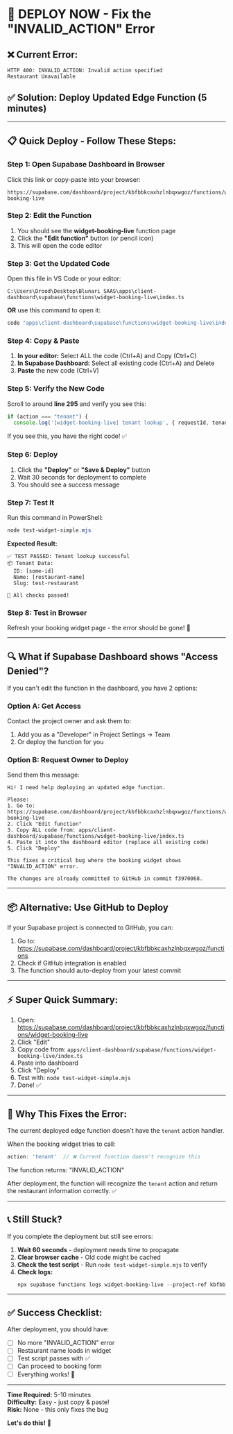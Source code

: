 # 🚀 DEPLOY NOW - Fix the "INVALID_ACTION" Error

## ❌ Current Error:
```
HTTP 400: INVALID_ACTION: Invalid action specified
Restaurant Unavailable
```

## ✅ Solution: Deploy Updated Edge Function (5 minutes)

---

## 📋 **Quick Deploy - Follow These Steps:**

### Step 1: Open Supabase Dashboard in Browser

Click this link or copy-paste into your browser:
```
https://supabase.com/dashboard/project/kbfbbkcaxhzlnbqxwgoz/functions/widget-booking-live
```

### Step 2: Edit the Function

1. You should see the **widget-booking-live** function page
2. Click the **"Edit function"** button (or pencil icon)
3. This will open the code editor

### Step 3: Get the Updated Code

Open this file in VS Code or your editor:
```
C:\Users\Drood\Desktop\Blunari SAAS\apps\client-dashboard\supabase\functions\widget-booking-live\index.ts
```

**OR** use this command to open it:
```powershell
code "apps\client-dashboard\supabase\functions\widget-booking-live\index.ts"
```

### Step 4: Copy & Paste

1. **In your editor:** Select ALL the code (Ctrl+A) and Copy (Ctrl+C)
2. **In Supabase Dashboard:** Select all existing code (Ctrl+A) and Delete
3. **Paste** the new code (Ctrl+V)

### Step 5: Verify the New Code

Scroll to around **line 295** and verify you see this:
```typescript
if (action === "tenant") {
  console.log('[widget-booking-live] tenant lookup', { requestId, tenant: resolvedTenantId });
```

If you see this, you have the right code! ✅

### Step 6: Deploy

1. Click the **"Deploy"** or **"Save & Deploy"** button
2. Wait 30 seconds for deployment to complete
3. You should see a success message

### Step 7: Test It

Run this command in PowerShell:
```powershell
node test-widget-simple.mjs
```

**Expected Result:**
```
✅ TEST PASSED: Tenant lookup successful
📦 Tenant Data:
  ID: [some-id]
  Name: [restaurant-name]
  Slug: test-restaurant

🎉 All checks passed!
```

### Step 8: Test in Browser

Refresh your booking widget page - the error should be gone! 🎉

---

## 🔍 **What if Supabase Dashboard shows "Access Denied"?**

If you can't edit the function in the dashboard, you have 2 options:

### Option A: Get Access
Contact the project owner and ask them to:
1. Add you as a "Developer" in Project Settings → Team
2. Or deploy the function for you

### Option B: Request Owner to Deploy
Send them this message:

```
Hi! I need help deploying an updated edge function. 

Please:
1. Go to: https://supabase.com/dashboard/project/kbfbbkcaxhzlnbqxwgoz/functions/widget-booking-live
2. Click "Edit function"
3. Copy ALL code from: apps/client-dashboard/supabase/functions/widget-booking-live/index.ts
4. Paste it into the dashboard editor (replace all existing code)
5. Click "Deploy"

This fixes a critical bug where the booking widget shows "INVALID_ACTION" error.

The changes are already committed to GitHub in commit f3970068.
```

---

## 📦 **Alternative: Use GitHub to Deploy**

If your Supabase project is connected to GitHub, you can:

1. Go to: https://supabase.com/dashboard/project/kbfbbkcaxhzlnbqxwgoz/functions
2. Check if GitHub integration is enabled
3. The function should auto-deploy from your latest commit

---

## ⚡ **Super Quick Summary:**

1. Open: https://supabase.com/dashboard/project/kbfbbkcaxhzlnbqxwgoz/functions/widget-booking-live
2. Click "Edit"
3. Copy code from: `apps/client-dashboard/supabase/functions/widget-booking-live/index.ts`
4. Paste into dashboard
5. Click "Deploy"
6. Test with: `node test-widget-simple.mjs`
7. Done! ✅

---

## 🎯 **Why This Fixes the Error:**

The current deployed edge function doesn't have the `tenant` action handler.

When the booking widget tries to call:
```javascript
action: 'tenant'  // ❌ Current function doesn't recognize this
```

The function returns: "INVALID_ACTION"

After deployment, the function will recognize the `tenant` action and return the restaurant information correctly. ✅

---

## 📞 **Still Stuck?**

If you complete the deployment but still see errors:

1. **Wait 60 seconds** - deployment needs time to propagate
2. **Clear browser cache** - Old code might be cached
3. **Check the test script** - Run `node test-widget-simple.mjs` to verify
4. **Check logs:** 
   ```powershell
   npx supabase functions logs widget-booking-live --project-ref kbfbbkcaxhzlnbqxwgoz
   ```

---

## ✅ **Success Checklist:**

After deployment, you should have:

- [ ] No more "INVALID_ACTION" error
- [ ] Restaurant name loads in widget
- [ ] Test script passes with ✅
- [ ] Can proceed to booking form
- [ ] Everything works! 🎉

---

**Time Required:** 5-10 minutes  
**Difficulty:** Easy - just copy & paste!  
**Risk:** None - this only fixes the bug  

**Let's do this!** 🚀
